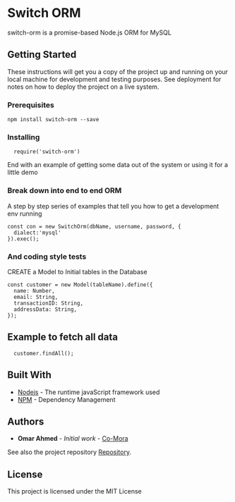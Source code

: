 # Switch ORM

switch-orm is a promise-based Node.js ORM for MySQL

## Getting Started

These instructions will get you a copy of the project up and running on your local machine for development and testing purposes. See deployment for notes on how to deploy the project on a live system.

### Prerequisites

```
npm install switch-orm --save

```

### Installing

<!-- A step by step series of examples that tell you how to get a development env running

Say what the step will be -->

```Node
  require('switch-orm')
```

End with an example of getting some data out of the system or using it for a little demo

<!-- ## Running the ORM

<!-- Explain how to run the automated tests for this system -->

### Break down into end to end ORM

A step by step series of examples that tell you how to get a development env running

```Node
const con = new SwitchOrm(dbName, username, password, {
  dialect:'mysql'
}).exec();
```

### And coding style tests

CREATE a Model to Initial tables in the Database

```Node
const customer = new Model(tableName).define({
  name: Number,
  email: String,
  transactionID: String,
  addressData: String,
});
```

## Example to fetch all data

```Node
  customer.findAll();
```


## Built With

* [Nodejs](https://nodejs.org/en/docs) - The runtime javaScript framework used
* [NPM](https://docs.npmjs.com/) - Dependency Management

<!-- ## Contributing

Please read [CONTRIBUTING.md](https://gist.github.com/PurpleBooth/b24679402957c63ec426) for details on our code of conduct, and the process for submitting pull requests to us. -->

<!-- ## Versioning

We use [SemVer](http://semver.org/) for versioning. For the versions available, see the [tags on this repository](https://github.com/your/project/tags). -->

## Authors

* **Omar Ahmed** - *Initial work* - [Co-Mora](https://github.com/Co-Mora)

See also the project repository [Repository](https://github.com/Co-Mora/switch-orm).

## License

This project is licensed under the MIT License

<!-- ## Acknowledgments

* Hat tip to anyone whose code was used
* Inspiration
* etc -->
